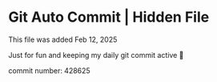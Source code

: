 # Git Auto Commit | Hidden File

This file was added Feb 12, 2025

Just for fun and keeping my daily git commit active 🤪

commit number: 428625
